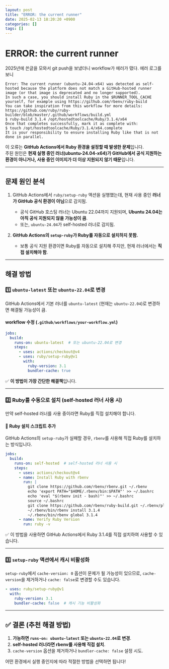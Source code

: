 ```yaml
---
layout: post
title: "ERROR: the current runner"
date: 2025-02-13 18:20:20 +0900
categories: []
tags: []
---
```



# ERROR: the current runner

2025년에 쓴글을 모와서 git push을 보냈더니 workflow가 에러가 떴다.
에러 로그를 보니 

```console
Error: The current runner (ubuntu-24.04-x64) was detected as self-hosted because the platform does not match a GitHub-hosted runner image (or that image is deprecated and no longer supported).
In such a case, you should install Ruby in the $RUNNER_TOOL_CACHE yourself, for example using https://github.com/rbenv/ruby-build
You can take inspiration from this workflow for more details: https://github.com/ruby/ruby-builder/blob/master/.github/workflows/build.yml
$ ruby-build 3.1.4 /opt/hostedtoolcache/Ruby/3.1.4/x64
Once that completes successfully, mark it as complete with:
$ touch /opt/hostedtoolcache/Ruby/3.1.4/x64.complete
It is your responsibility to ensure installing Ruby like that is not done in parallel.
```

이 오류는 **GitHub Actions에서 Ruby 환경을 설정할 때 발생한 문제**입니다.  
주된 원인은 **현재 실행 중인 러너(ubuntu-24.04-x64)가 GitHub에서 공식 지원하는 환경이 아니거나, 사용 중인 이미지가 더 이상 지원되지 않기 때문**입니다.

---

##  문제 원인 분석
1. GitHub Actions에서 `ruby/setup-ruby` 액션을 실행했는데, 현재 사용 중인 **러너가 GitHub 공식 환경이 아님**으로 감지됨.
    - 공식 GitHub 호스팅 러너는 Ubuntu 22.04까지 지원되며, **Ubuntu 24.04는 아직 공식 지원되지 않을 가능성이 큼**.
    - 또는, `ubuntu-24.04`가 self-hosted 러너로 감지됨.

2. **GitHub Actions의 `setup-ruby`가 Ruby를 자동으로 설치하지 못함.**
    - 보통 공식 지원 환경이면 Ruby를 자동으로 설치해 주지만, 현재 러너에서는 **직접 설치해야 함**.

---

##  해결 방법
### **1️⃣ `ubuntu-latest` 또는 `ubuntu-22.04`로 변경**
GitHub Actions에서 기본 러너를 `ubuntu-latest` (현재는 `ubuntu-22.04`)로 변경하면 해결될 가능성이 큼.

#### **workflow 수정 (`.github/workflows/your-workflow.yml`)**
```yaml
jobs:
  build:
    runs-on: ubuntu-latest  # 또는 ubuntu-22.04로 변경
    steps:
      - uses: actions/checkout@v4
      - uses: ruby/setup-ruby@v1
        with:
          ruby-version: 3.1
          bundler-cache: true
```
✅ **이 방법이 가장 간단한 해결책**입니다.

---

### **2️⃣ Ruby를 수동으로 설치 (self-hosted 러너 사용 시)**
만약 self-hosted 러너를 사용 중이라면 Ruby를 직접 설치해야 합니다.

#### **🔹 Ruby 설치 스크립트 추가**
GitHub Actions의 `setup-ruby`가 실패할 경우, `rbenv`를 사용해 직접 Ruby를 설치하는 방식입니다.

```yaml
jobs:
  build:
    runs-on: self-hosted  # self-hosted 러너 사용 시
    steps:
      - uses: actions/checkout@v4
      - name: Install Ruby with rbenv
        run: |
          git clone https://github.com/rbenv/rbenv.git ~/.rbenv
          echo 'export PATH="$HOME/.rbenv/bin:$PATH"' >> ~/.bashrc
          echo 'eval "$(rbenv init - bash)"' >> ~/.bashrc
          source ~/.bashrc
          git clone https://github.com/rbenv/ruby-build.git ~/.rbenv/plugins/ruby-build
          ~/.rbenv/bin/rbenv install 3.1.4
          ~/.rbenv/bin/rbenv global 3.1.4
      - name: Verify Ruby Version
        run: ruby -v
```
✅ 이 방법을 사용하면 GitHub Actions에서 Ruby 3.1.4를 직접 설치하여 사용할 수 있습니다.

---

### **3️⃣ `setup-ruby` 액션에서 캐시 비활성화**
`setup-ruby`에서 `cache-version: 0` 옵션이 문제가 될 가능성이 있으므로, `cache-version`을 제거하거나 `cache: false`로 변경할 수도 있습니다.

```yaml
- uses: ruby/setup-ruby@v1
  with:
    ruby-version: 3.1
    bundler-cache: false  # 캐시 기능 비활성화
```

---

## ✅ 결론 (추천 해결 방법)
1. **가능하면 `runs-on: ubuntu-latest` 또는 `ubuntu-22.04`로 변경**.
2. **self-hosted 러너라면 rbenv를 사용해 직접 설치**.
3. `cache-version` 옵션을 제거하거나 `bundler-cache: false` 설정 시도.

어떤 환경에서 실행 중인지에 따라 적절한 방법을 선택하면 됩니다!  

